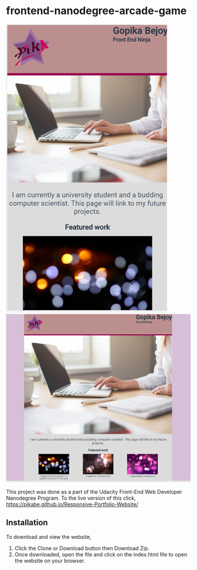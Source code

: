 frontend-nanodegree-arcade-game
===============================
![](img/mobile.PNG)
![](img/desktop.PNG)

This project was done as a part of the Udacity Front-End Web Developer Nanodegree Program.
To the live version of this click,
https://pikabe.github.io/Responsive-Portfolio-Website/

Installation
---
To download and view the website,
1) Click the Clone or Download button then Download Zip.
2) Once downloaded, open the file and click on the index.html file to open the website on your browser.
